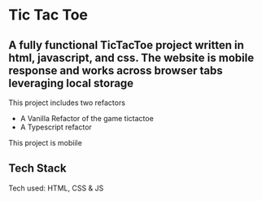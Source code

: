 # Tic Tac Toe

## A fully functional TicTacToe project written in html, javascript, and css. The website is mobile response and works across browser tabs leveraging local storage

This project includes two refactors
* A Vanilla Refactor of the game tictactoe 
* A Typescript refactor

This project is mobiile

## Tech Stack 
Tech used: HTML, CSS & JS

